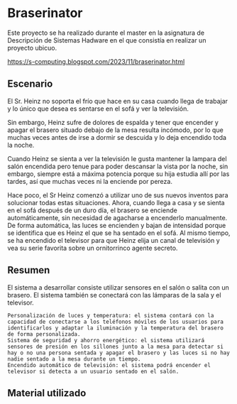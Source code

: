 # Braserinator

Este proyecto se ha realizado durante el master en la asignatura de Descripción de Sistemas Hadware en el que consistía en realizar un proyecto ubicuo.

https://s-computing.blogspot.com/2023/11/braserinator.html

## Escenario

El Sr. Heinz no soporta el frío que hace en su casa cuando llega de trabajar y lo único que desea es sentarse en el sofá y ver la televisión.

Sin embargo, Heinz sufre de dolores de espalda y tener que encender y apagar el brasero situado debajo de la mesa resulta incómodo, por lo que muchas veces antes de irse a dormir se descuida y lo deja encendido toda la noche.

Cuando Heinz se sienta a ver la televisión le gusta mantener la lampara del salón encendida pero tenue para poder descansar la vista por la noche, sin embargo, siempre está a máxima potencia porque su hija estudia allí por las tardes, así que muchas veces ni la enciende por pereza.

Hace poco, el Sr Heinz comenzó a utilizar uno de sus nuevos inventos para solucionar todas estas situaciones. Ahora, cuando llega a casa y se sienta en el sofá después de un duro día, el brasero se enciende automáticamente, sin necesidad de agacharse a encenderlo manualmente. De forma automática, las luces se encienden y bajan de intensidad porque se identifica que es Heinz el que se ha sentado en el sofá. Al mismo tiempo, se ha encendido el televisor para que Heinz elija un canal de televisión y vea su serie favorita sobre un ornitorrinco agente secreto.

## Resumen

El sistema a desarrollar consiste utilizar sensores en el salón o salita con un brasero. El sistema también se conectará con las lámparas de la sala y el televisor.

    Personalización de luces y temperatura: el sistema contará con la capacidad de conectarse a los teléfonos móviles de los usuarios para identificarlos y adaptar la iluminación y la temperatura del brasero de forma personalizada.
    Sistema de seguridad y ahorro energético: el sistema utilizará sensores de presión en los sillones junto a la mesa para detectar si hay o no una persona sentada y apagar el brasero y las luces si no hay nadie sentado a la mesa durante un tiempo.
    Encendido automático de televisión: el sistema podrá encender el televisor si detecta a un usuario sentado en el salón.


## Material utilizado
